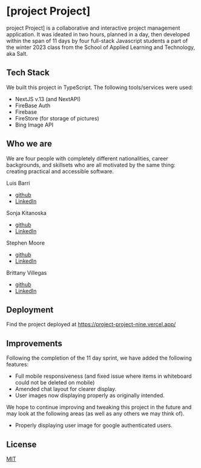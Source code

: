 # [project Project]

project Project] is a collaborative and interactive project management application. It was ideated in two hours, planned in a day, then developed within the span of 11 days by four full-stack Javascript students a part of the winter 2023 class from the School of Applied Learning and Technology, aka Salt.

## Tech Stack
We built this project in TypeScript. The following tools/services were used:
- NextJS v.13 (and NextAPI)
- FireBase Auth
- Firebase 
- FireStore (for storage of pictures)
- Bing Image API

## Who we are

We are four people with completely different nationalities, career backgrounds, and skillsets who are all motivated by the same thing: creating practical and accessible software.

Luis Barri 
- [github](https://github.com/luisw90)
- [LinkedIn](https://www.linkedin.com/in/luis-barri-a1a393ab/)

Sonja Kitanoska
- [github](https://github.com/Sonja-Kitanoska)
- [LinkedIn](https://www.linkedin.com/in/sonja-kitanoska-986ba8a8/)

Stephen Moore
- [github](https://github.com/SMooreSwe)
- [LinkedIn](https://www.linkedin.com/in/stephen-moore-swe/)

Brittany Villegas
- [github](https://github.com/bretagne-marie)
- [LinkedIn](https://www.linkedin.com/in/bmvillegas/)


## Deployment

Find the project deployed at https://project-project-nine.vercel.app/

## Improvements

Following the completion of the 11 day sprint, we have added the following features:

- Full mobile responsiveness (and fixed issue where items in whiteboard could not be deleted on mobile)
- Amended chat layout for clearer display.
- User images now displaying properly as originally intended.

We hope to continue improving and tweaking this project in the future and may look at the following areas (as well as any others we may think of).

- Properly displaying user image for google authenticated users.

## License

[MIT](https://choosealicense.com/licenses/mit/)
